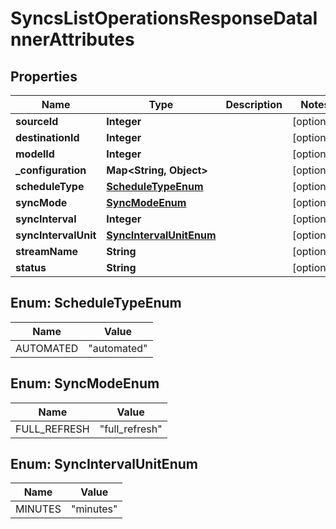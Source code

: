 

# SyncsListOperationsResponseDataInnerAttributes


## Properties

| Name | Type | Description | Notes |
|------------ | ------------- | ------------- | -------------|
|**sourceId** | **Integer** |  |  [optional] |
|**destinationId** | **Integer** |  |  [optional] |
|**modelId** | **Integer** |  |  [optional] |
|**_configuration** | **Map&lt;String, Object&gt;** |  |  [optional] |
|**scheduleType** | [**ScheduleTypeEnum**](#ScheduleTypeEnum) |  |  [optional] |
|**syncMode** | [**SyncModeEnum**](#SyncModeEnum) |  |  [optional] |
|**syncInterval** | **Integer** |  |  [optional] |
|**syncIntervalUnit** | [**SyncIntervalUnitEnum**](#SyncIntervalUnitEnum) |  |  [optional] |
|**streamName** | **String** |  |  [optional] |
|**status** | **String** |  |  [optional] |



## Enum: ScheduleTypeEnum

| Name | Value |
|---- | -----|
| AUTOMATED | &quot;automated&quot; |



## Enum: SyncModeEnum

| Name | Value |
|---- | -----|
| FULL_REFRESH | &quot;full_refresh&quot; |



## Enum: SyncIntervalUnitEnum

| Name | Value |
|---- | -----|
| MINUTES | &quot;minutes&quot; |



